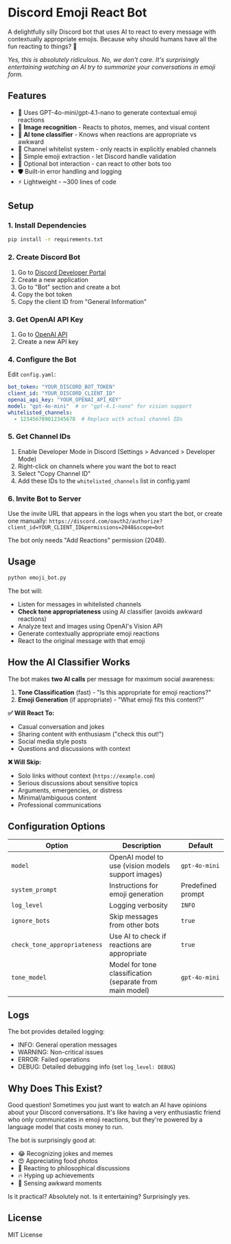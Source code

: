 # Discord Emoji React Bot

A delightfully silly Discord bot that uses AI to react to every message with contextually appropriate emojis. Because why should humans have all the fun reacting to things? 🤖

*Yes, this is absolutely ridiculous. No, we don't care. It's surprisingly entertaining watching an AI try to summarize your conversations in emoji form.*

## Features

- 🤖 Uses GPT-4o-mini/gpt-4.1-nano to generate contextual emoji reactions
- 👀 **Image recognition** - Reacts to photos, memes, and visual content
- 🧠 **AI tone classifier** - Knows when reactions are appropriate vs awkward
- 📝 Channel whitelist system - only reacts in explicitly enabled channels  
- 🎯 Simple emoji extraction - let Discord handle validation
- 🤝 Optional bot interaction - can react to other bots too
- 🛡️ Built-in error handling and logging
- ⚡ Lightweight - ~300 lines of code

## Setup

### 1. Install Dependencies

```bash
pip install -r requirements.txt
```

### 2. Create Discord Bot

1. Go to [Discord Developer Portal](https://discord.com/developers/applications)
2. Create a new application
3. Go to "Bot" section and create a bot
4. Copy the bot token
5. Copy the client ID from "General Information"

### 3. Get OpenAI API Key

1. Go to [OpenAI API](https://platform.openai.com/api-keys)
2. Create a new API key

### 4. Configure the Bot

Edit `config.yaml`:

```yaml
bot_token: "YOUR_DISCORD_BOT_TOKEN"
client_id: "YOUR_DISCORD_CLIENT_ID"
openai_api_key: "YOUR_OPENAI_API_KEY"
model: "gpt-4o-mini"  # or "gpt-4.1-nano" for vision support
whitelisted_channels:
  - 123456789012345678  # Replace with actual channel IDs
```

### 5. Get Channel IDs

1. Enable Developer Mode in Discord (Settings > Advanced > Developer Mode)
2. Right-click on channels where you want the bot to react
3. Select "Copy Channel ID"
4. Add these IDs to the `whitelisted_channels` list in config.yaml

### 6. Invite Bot to Server

Use the invite URL that appears in the logs when you start the bot, or create one manually:
`https://discord.com/oauth2/authorize?client_id=YOUR_CLIENT_ID&permissions=2048&scope=bot`

The bot only needs "Add Reactions" permission (2048).

## Usage

```bash
python emoji_bot.py
```

The bot will:
- Listen for messages in whitelisted channels
- **Check tone appropriateness** using AI classifier (avoids awkward reactions)
- Analyze text and images using OpenAI's Vision API  
- Generate contextually appropriate emoji reactions
- React to the original message with that emoji

## How the AI Classifier Works

The bot makes **two AI calls** per message for maximum social awareness:

1. **Tone Classification** (fast) - "Is this appropriate for emoji reactions?"
2. **Emoji Generation** (if appropriate) - "What emoji fits this content?"

**✅ Will React To:**
- Casual conversation and jokes
- Sharing content with enthusiasm ("check this out!")
- Social media style posts
- Questions and discussions with context

**❌ Will Skip:**
- Solo links without context (`https://example.com`)
- Serious discussions about sensitive topics
- Arguments, emergencies, or distress
- Minimal/ambiguous content
- Professional communications

## Configuration Options

| Option | Description | Default |
|--------|-------------|---------|
| `model` | OpenAI model to use (vision models support images) | `gpt-4o-mini` |
| `system_prompt` | Instructions for emoji generation | Predefined prompt |
| `log_level` | Logging verbosity | `INFO` |
| `ignore_bots` | Skip messages from other bots | `true` |
| `check_tone_appropriateness` | Use AI to check if reactions are appropriate | `true` |
| `tone_model` | Model for tone classification (separate from main model) | `gpt-4o-mini` |

## Logs

The bot provides detailed logging:
- INFO: General operation messages
- WARNING: Non-critical issues
- ERROR: Failed operations
- DEBUG: Detailed debugging info (set `log_level: DEBUG`)

## Why Does This Exist?

Good question! Sometimes you just want to watch an AI have opinions about your Discord conversations. It's like having a very enthusiastic friend who only communicates in emoji reactions, but they're powered by a language model that costs money to run. 

The bot is surprisingly good at:
- 😂 Recognizing jokes and memes
- 😍 Appreciating food photos  
- 🤔 Reacting to philosophical discussions
- 🔥 Hyping up achievements
- 😬 Sensing awkward moments

Is it practical? Absolutely not. Is it entertaining? Surprisingly yes.

## License

MIT License